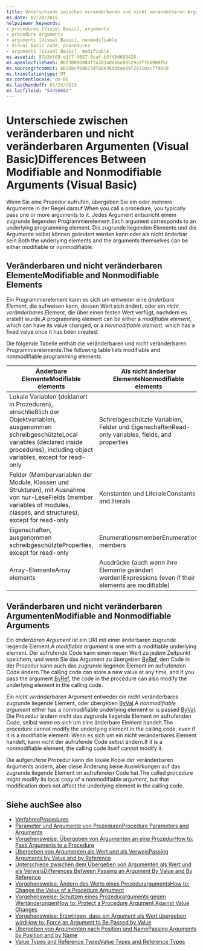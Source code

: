 ```yaml
---
title: Unterschiede zwischen veränderbaren und nicht veränderbaren Argumenten (Visual Basic)
ms.date: 07/20/2015
helpviewer_keywords:
- procedures [Visual Basic], arguments
- procedure arguments
- arguments [Visual Basic], nonmodifiable
- Visual Basic code, procedures
- arguments [Visual Basic], modifiable
ms.assetid: 87b2df69-e1f7-4657-9caf-b3f48d693428
ms.openlocfilehash: 06f3009d984f7a303a0ee6e8d529a3ff60900fbc
ms.sourcegitcommit: 6b308cf6d627d78ee36dbbae8972a310ac7fd6c8
ms.translationtype: MT
ms.contentlocale: de-DE
ms.lasthandoff: 01/23/2019
ms.locfileid: "54498682"
---
```

# <a name="differences-between-modifiable-and-nonmodifiable-arguments-visual-basic"></a><span data-ttu-id="e3eec-102">Unterschiede zwischen veränderbaren und nicht veränderbaren Argumenten (Visual Basic)</span><span class="sxs-lookup"><span data-stu-id="e3eec-102">Differences Between Modifiable and Nonmodifiable Arguments (Visual Basic)</span></span>
<span data-ttu-id="e3eec-103">Wenn Sie eine Prozedur aufrufen, übergeben Sie ein oder mehrere Argumente in der Regel darauf.</span><span class="sxs-lookup"><span data-stu-id="e3eec-103">When you call a procedure, you typically pass one or more arguments to it.</span></span> <span data-ttu-id="e3eec-104">Jedes Argument entspricht einem zugrunde liegenden Programmierelement.</span><span class="sxs-lookup"><span data-stu-id="e3eec-104">Each argument corresponds to an underlying programming element.</span></span> <span data-ttu-id="e3eec-105">Die zugrunde liegenden Elemente und die Argumente selbst können geändert werden kann oder als nicht änderbar sein.</span><span class="sxs-lookup"><span data-stu-id="e3eec-105">Both the underlying elements and the arguments themselves can be either modifiable or nonmodifiable.</span></span>  
  
## <a name="modifiable-and-nonmodifiable-elements"></a><span data-ttu-id="e3eec-106">Veränderbaren und nicht veränderbaren Elemente</span><span class="sxs-lookup"><span data-stu-id="e3eec-106">Modifiable and Nonmodifiable Elements</span></span>  
 <span data-ttu-id="e3eec-107">Ein Programmierelement kann es sich um entweder eine *änderbare Element*, die aufweisen kann, dessen Wert sich ändert, oder ein *nicht veränderbares Element*, die über einen festen Wert verfügt, nachdem es erstellt wurde.</span><span class="sxs-lookup"><span data-stu-id="e3eec-107">A programming element can be either a *modifiable element*, which can have its value changed, or a *nonmodifiable element*, which has a fixed value once it has been created.</span></span>  
  
 <span data-ttu-id="e3eec-108">Die folgende Tabelle enthält die veränderbaren und nicht veränderbaren Programmierelemente.</span><span class="sxs-lookup"><span data-stu-id="e3eec-108">The following table lists modifiable and nonmodifiable programming elements.</span></span>  
  
|<span data-ttu-id="e3eec-109">Änderbare Elemente</span><span class="sxs-lookup"><span data-stu-id="e3eec-109">Modifiable elements</span></span>|<span data-ttu-id="e3eec-110">Als nicht änderbar Elemente</span><span class="sxs-lookup"><span data-stu-id="e3eec-110">Nonmodifiable elements</span></span>|  
|-------------------------|----------------------------|  
|<span data-ttu-id="e3eec-111">Lokale Variablen (deklariert in Prozeduren), einschließlich der Objektvariablen, ausgenommen schreibgeschützte</span><span class="sxs-lookup"><span data-stu-id="e3eec-111">Local variables (declared inside procedures), including object variables, except for read-only</span></span>|<span data-ttu-id="e3eec-112">Schreibgeschützte Variablen, Felder und Eigenschaften</span><span class="sxs-lookup"><span data-stu-id="e3eec-112">Read-only variables, fields, and properties</span></span>|  
|<span data-ttu-id="e3eec-113">Felder (Membervariablen der Module, Klassen und Strukturen), mit Ausnahme von nur-Lese</span><span class="sxs-lookup"><span data-stu-id="e3eec-113">Fields (member variables of modules, classes, and structures), except for read-only</span></span>|<span data-ttu-id="e3eec-114">Konstanten und Literale</span><span class="sxs-lookup"><span data-stu-id="e3eec-114">Constants and literals</span></span>|  
|<span data-ttu-id="e3eec-115">Eigenschaften, ausgenommen schreibgeschützte</span><span class="sxs-lookup"><span data-stu-id="e3eec-115">Properties, except for read-only</span></span>|<span data-ttu-id="e3eec-116">Enumerationsmember</span><span class="sxs-lookup"><span data-stu-id="e3eec-116">Enumeration members</span></span>|  
|<span data-ttu-id="e3eec-117">Array-Elemente</span><span class="sxs-lookup"><span data-stu-id="e3eec-117">Array elements</span></span>|<span data-ttu-id="e3eec-118">Ausdrücke (auch wenn ihre Elemente geändert werden)</span><span class="sxs-lookup"><span data-stu-id="e3eec-118">Expressions (even if their elements are modifiable)</span></span>|  
  
## <a name="modifiable-and-nonmodifiable-arguments"></a><span data-ttu-id="e3eec-119">Veränderbaren und nicht veränderbaren Argumenten</span><span class="sxs-lookup"><span data-stu-id="e3eec-119">Modifiable and Nonmodifiable Arguments</span></span>  
 <span data-ttu-id="e3eec-120">Ein *änderbaren Argument* ist ein URI mit einer änderbaren zugrunde liegende Element.</span><span class="sxs-lookup"><span data-stu-id="e3eec-120">A *modifiable argument* is one with a modifiable underlying element.</span></span> <span data-ttu-id="e3eec-121">Der aufrufende Code kann einen neuen Wert zu jedem Zeitpunkt speichern, und wenn Sie das Argument zu übergeben [ByRef](../../../../visual-basic/language-reference/modifiers/byref.md), den Code in der Prozedur kann auch das zugrunde liegende Element im aufrufenden Code ändern.</span><span class="sxs-lookup"><span data-stu-id="e3eec-121">The calling code can store a new value at any time, and if you pass the argument [ByRef](../../../../visual-basic/language-reference/modifiers/byref.md), the code in the procedure can also modify the underlying element in the calling code.</span></span>  
  
 <span data-ttu-id="e3eec-122">Ein *nicht veränderbaren Argument* entweder ein nicht veränderbares zugrunde liegende Element, oder übergeben [ByVal](../../../../visual-basic/language-reference/modifiers/byval.md).</span><span class="sxs-lookup"><span data-stu-id="e3eec-122">A *nonmodifiable argument* either has a nonmodifiable underlying element or is passed [ByVal](../../../../visual-basic/language-reference/modifiers/byval.md).</span></span> <span data-ttu-id="e3eec-123">Die Prozedur ändern nicht das zugrunde liegende Element im aufrufenden Code, selbst wenn es sich um eine änderbare Element handelt.</span><span class="sxs-lookup"><span data-stu-id="e3eec-123">The procedure cannot modify the underlying element in the calling code, even if it is a modifiable element.</span></span> <span data-ttu-id="e3eec-124">Wenn es sich um ein nicht veränderbares Element handelt, kann nicht der aufrufende Code selbst ändern.</span><span class="sxs-lookup"><span data-stu-id="e3eec-124">If it is a nonmodifiable element, the calling code itself cannot modify it.</span></span>  
  
 <span data-ttu-id="e3eec-125">Die aufgerufene Prozedur kann die lokale Kopie der veränderbaren Arguments ändern, aber diese Änderung keine Auswirkungen auf das zugrunde liegende Element im aufrufenden Code hat.</span><span class="sxs-lookup"><span data-stu-id="e3eec-125">The called procedure might modify its local copy of a nonmodifiable argument, but that modification does not affect the underlying element in the calling code.</span></span>  
  
## <a name="see-also"></a><span data-ttu-id="e3eec-126">Siehe auch</span><span class="sxs-lookup"><span data-stu-id="e3eec-126">See also</span></span>
- [<span data-ttu-id="e3eec-127">Verfahren</span><span class="sxs-lookup"><span data-stu-id="e3eec-127">Procedures</span></span>](./index.md)
- [<span data-ttu-id="e3eec-128">Parameter und Argumente von Prozeduren</span><span class="sxs-lookup"><span data-stu-id="e3eec-128">Procedure Parameters and Arguments</span></span>](./procedure-parameters-and-arguments.md)
- [<span data-ttu-id="e3eec-129">Vorgehensweise: Übergeben von Argumenten an eine Prozedur</span><span class="sxs-lookup"><span data-stu-id="e3eec-129">How to: Pass Arguments to a Procedure</span></span>](./how-to-pass-arguments-to-a-procedure.md)
- [<span data-ttu-id="e3eec-130">Übergeben von Argumenten als Wert und als Verweis</span><span class="sxs-lookup"><span data-stu-id="e3eec-130">Passing Arguments by Value and by Reference</span></span>](./passing-arguments-by-value-and-by-reference.md)
- [<span data-ttu-id="e3eec-131">Unterschiede zwischen dem Übergeben von Argumenten als Wert und als Verweis</span><span class="sxs-lookup"><span data-stu-id="e3eec-131">Differences Between Passing an Argument By Value and By Reference</span></span>](./differences-between-passing-an-argument-by-value-and-by-reference.md)
- [<span data-ttu-id="e3eec-132">Vorgehensweise: Ändern des Werts eines Prozedurarguments</span><span class="sxs-lookup"><span data-stu-id="e3eec-132">How to: Change the Value of a Procedure Argument</span></span>](./how-to-change-the-value-of-a-procedure-argument.md)
- [<span data-ttu-id="e3eec-133">Vorgehensweise: Schützen eines Prozedurarguments gegen Wertänderungen</span><span class="sxs-lookup"><span data-stu-id="e3eec-133">How to: Protect a Procedure Argument Against Value Changes</span></span>](./how-to-protect-a-procedure-argument-against-value-changes.md)
- [<span data-ttu-id="e3eec-134">Vorgehensweise: Erzwingen, dass ein Argument als Wert übergeben wird</span><span class="sxs-lookup"><span data-stu-id="e3eec-134">How to: Force an Argument to Be Passed by Value</span></span>](./how-to-force-an-argument-to-be-passed-by-value.md)
- [<span data-ttu-id="e3eec-135">Übergeben von Argumenten nach Position und Name</span><span class="sxs-lookup"><span data-stu-id="e3eec-135">Passing Arguments by Position and by Name</span></span>](./passing-arguments-by-position-and-by-name.md)
- [<span data-ttu-id="e3eec-136">Value Types and Reference Types</span><span class="sxs-lookup"><span data-stu-id="e3eec-136">Value Types and Reference Types</span></span>](../../../../visual-basic/programming-guide/language-features/data-types/value-types-and-reference-types.md)
